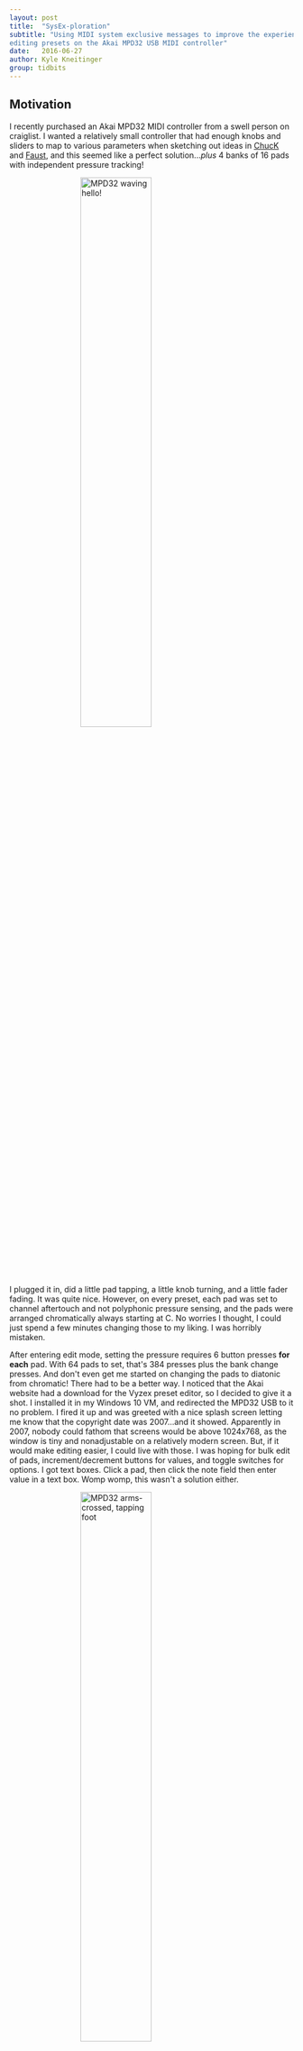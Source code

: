 ```yaml
---
layout: post
title:  "SysEx-ploration"
subtitle: "Using MIDI system exclusive messages to improve the experience of
editing presets on the Akai MPD32 USB MIDI controller"
date:   2016-06-27
author: Kyle Kneitinger
group: tidbits
---
```


<style>
@import 'https://fonts.googleapis.com/css?family=Press+Start+2P';
</style>

## Motivation
I recently purchased an Akai MPD32 MIDI controller from a swell person on
craiglist.  I wanted a relatively small controller that had enough knobs and
sliders to map to various parameters when sketching out ideas in
[ChucK](http://chuck.stanford.edu/) and [Faust](http://faust.grame.fr/), and
this seemed like a perfect solution...*plus* 4 banks of 16 pads with independent
pressure tracking!

<img src="{{ site.baseurl }}/img/mpd_hello.gif" alt="MPD32 waving hello!"
style="display:block;margin:auto;width:50%;">


I plugged it in, did a little pad tapping, a little knob turning, and a little
fader fading.  It was quite nice.  However, on every preset, each pad was set to
channel aftertouch and not polyphonic pressure sensing, and the pads were
arranged chromatically always starting at C.  No worries I thought, I could just
spend a few minutes changing those to my liking.  I was horribly mistaken.

After entering edit mode, setting the pressure requires 6 button presses **for each** pad.
With 64 pads to set, that's 384 presses plus the bank change presses. And don't
even get me started on changing the pads to diatonic from chromatic! There had
to be a better way. I noticed that the Akai website had a download for the Vyzex
preset editor, so I decided to give it a shot. I installed it in my Windows 10
VM, and redirected the MPD32 USB to it no problem.  I fired it up and was
greeted with a nice splash screen letting me know that the copyright date was
2007...and it showed.  Apparently in 2007, nobody could fathom that screens
would be above 1024x768, as the window is tiny and nonadjustable on a relatively
modern screen. But, if it would make editing easier, I could live with those. I
was hoping for bulk edit of pads, increment/decrement buttons for values, and
toggle switches for options.  I got text boxes.  Click a pad, then click the note
field then enter value in a text box.  Womp womp, this wasn't a solution either.

<img src="{{ site.baseurl }}/img/mpd_stern.gif" alt="MPD32 arms-crossed, tapping
foot"
style="display:block;margin:auto;width:50%;">

So when faced with only two systems that are difficult to interact with, what should
one chose?  A third!

<img src="{{ site.baseurl }}/img/mpd_hokay.gif" alt="MPD32 stroking beard and
pondering about there being a better way."
style="display:block;margin:auto;width:50%;">

## Idea
I noticed that in the <span style="font-family: 'Press Start 2P', cursive; font-size: 11px;padding:2px;"> GLOBAL</span> menu on the MPD32, there is a <span style="font-family: 'Press Start 2P', cursive; font-size: 11px;padding:2px;"> SysEx Tx</span> option to
transmit the [MIDI **Sys**tem
**Ex**clusive](http://www.indiana.edu/~emusic/etext/MIDI/chapter3_MIDI9.shtml)
representation of a single preset to another device. I had encountered SysEx in
the past when I wanted to back up my Yamaha DX-7 patches to a computer, but
knowing nothing about its data representation, 'twas a pure mystery to me back then.
Now, equipped with 3 years of CS knowledge, I figured I could certainly grok
the format enough to write my own editor...and that is just what I did!

## The System Exclusive Specification
Since I was going to be extracting meaning from a SysEx dump, it would probably
be a good idea to see exactly what the SysEx specification is. I referred to a
couple of sites, and learned the entire specification in about 20 seconds.  I'm
not saying that to sound boastful, its just that the entire specification, for
better or for worse is:

<table style="padding-left:100px;padding-right:100px;font-size:12px;">
<tr style="background: #CCC;">
<td> 0xF0 </td>
<td> 0xXX, 0xYY, ... </td>
<td> 0xF7 </td>
</tr>
<tr>
<td> SysEx Begin </td>
<td> Any amount of data arranged in any way </td>
<td> SysEx End </td>
</tr>
</table><br>

Luckily, the MIDI Manufacturer's Association adopted the following convention to
specify which device a message is intended for.

<table style="font-size:12px;">
<tr style="background: #CCC;">
<td> 0xF0 </td>
<td> 0xMM </td>
<td> 0xMM </td>
<td> 0xMM </td>
<td> 0xPP </td>
<td> 0xXX, 0xYY, ... </td>
<td> 0xF7 </td>
</tr>
<tr>
<td> SysEx Begin </td>
<td colspan="3"> Manufacturer ID </td>
<td> Product ID </td>
<td> Any amount of data arranged in any way </td>
<td> SysEx End </td>
</tr>
</table>

It also seems that usually the first data byte will provide some sort of
opcode-like purpose, declaring the intent of the message.  With all this in
mind, lets look at the MPD32 data.

## Dumpin' the Data

I used the `amidi` from the `alsa-utils` suite of programs to accomplish most of this task. First, I needed to find the device ID, which is easily found with the list (`-l`) flag

{% highlight sh %}
$ amidi -l
Dir Device    Name
IO  hw:1,0,0  Akai MPD32 MIDI 1
IO  hw:1,0,1  Akai MPD32 MIDI 2
I   hw:1,0,2  Akai MPD32 MIDI 3
{% endhighlight %}

The MPD32 is quite flexible, so it provides 3 virtual devices, yet as it turns out (from trial and error),
only the first one transmits and receives SysEx messages, so I used that one from there on out.  Note the
"Device" field lists it as "hw:1,0,0", which is the value to be used in the
upcoming steps when interacting with the device.  Next, I used the port and
receive flags for `amidi` to store the data to a file called mpd_dump.syx.
First, I navigated to the <span style="font-family: 'Press Start 2P', cursive; font-size: 11px;padding:2px;"> SysEx Tx</span> page so as to not clutter the dump with
realtime button press info.  Then after running the following command, I pressed the
enter knob to initiate the transfer, and pressed Ctrl+C to stop receiving:

{% highlight text %}
$ amidi -p hw:1,0,0 -r mpd_dump.syx
^C
1033 bytes read
{% endhighlight %}

<img src="{{ site.baseurl }}/img/mpd_xfer.gif" alt="MPD32 transferring its
preset data"
style="display:block;margin:auto;width:50%;">

Wow. So 1033 bytes. That is a fairly hefty amount of data to sift through, so
first I need to verify that it was actually the preset dump.  First, a simple
`hexdump` on the SysEx file, confirms that it starts with an 0xF0, and ends with
an 0xF7 _(remember, little endian!)_.

{% highlight sh %}
$ hexdump mpd_dump.syx
47f0 6c00 0810 1e01 6547 656e 6972 2063
7800 0401 3201 013a 0204 323c 0300 0101
0002 0000 0000 0000 0000 0000 0003 0024
0001 0000 0003 0025 0001 0000 0003 0026
# many lines omitted for space!
6f00 0001 0000 0000 0170 0000 0000 7100
0001 0000 0100 7f00 0000 0b01 7f00 0100
0040 0000 4001 0000 00f7               
{% endhighlight %}

Furthermore, the preset was called "Generic". Assuming that the name is stored
in an ASCII-like format,  the `strings` command would find it.
 
{% highlight sh %}
$ strings mpd_dump.syx
Generic
{% endhighlight %}

Bingo! So I knew I was definitely dealing with the correct data, but how could I
know which of the 1033 bytes did what?

## Decipherin' the Data
The most obvious way to determine which byte was associated with which
parameter,  was to change some
parameters and track the deltas between the Generic dump and the new ones. But again, I'm doing this all to
_save work_ not make more and that sounds like quite an undertaking!  Since I was tracking changes or **diff**erences,
perhaps there was a standard tool I could use to, such as...`python`! Oh yeah, it
would probably be helpful to use `diff` too.  I wrote a script that encapsulated
the following flow:

1. Write a program that takes a raw binary SysEx message, and outputs it as hex
   values, one per line.
    1. Run it on the Generic mpd_dump.syx file
    1. Run it on the modified mpd_edit.syx file
1. `diff` the two outputs to calculate any lines that have changed. Because
   there is only one byte per line, the line number - 1 is the byte offset in
    the SysEx dump
1. Prompt for a comment on what I changed
1. Append the byte number, the generic value, the new value, and the comment to
   a .csv file
1. Assess if a coffee refill is needed
1. Repeat steps 1.2-5 until all desired parameters are mapped.

It became clear pretty quickly that the data was arranged in a **very**
intuitive manner!  For example, I began with the 1st pad, and changed it's menu
options one by one, and found that they are arranged in the dump in the same
order they appear on the screen.  Furthermore, the biggest relief was to find
that the data for all pads is stored identically and sequentially!  After
mapping the first pad (8 bytes), and the second pad, my prediction of where the
64th pad should begin was spot on: `PAD_BEGIN + (PAD_WIDTH * padNum)`, where
the respective values are 0x2C, 0x08, and the pad number desired (zero-indexed).
I ended up with the following map of how pad parameters are stored:

<table style="text-align:left;font-size:12px;">
<tr style="background: #CCC;font-weight: bold;">
<td>Offset from 0x2C + (0x8 * Pad #)</td>
<td>Parameter</td>
<td>Values</td>
</tr>
<tr>
<td>0x00</td>
<td>Mode</td>
<td>3:Note, 4:Program Change</td>
</tr>
<tr>
<td>0x01</td>
<td>Channel</td>
<td>0:Common. 1-3</td>
</tr>
<tr>
<td>0x02</td>
<td>Note Number</td>
<td>0-127</td>
</tr>
<tr>
<td>0x03</td>
<td>Trigger mode</td>
<td>0:Momentary 1, Toggle</td>
</tr>
<tr>
<td>0x04</td>
<td>Pressure Mode</td>
<td>0:Off, 1:Channel Press, 2: Polyphonic</td>
</tr>
<tr>
<td>0x05</td>
<td>Program Num</td>
<td>0-127</td>
</tr>
<tr>
<td>0x06</td>
<td>Bank MSB</td>
<td>0-127</td>
</tr>
<tr>
<td>0x07</td>
<td>Bank LSB</td>
<td>0-127</td>
</tr>
</table>

The layout was similar for the knobs, switches and faders, each of which have 8
physical * 3 banks = 24 virtual units.  They all varied in the different ways
they can be configured, some controls requiring 7 bytes, some only 5.
Additionally there are a few one-off settings such as the note-repeat
(drum-roll) button, tempo, playback control, etc.  The final mapping of all
parameters that were physically modifiable is:



<table style="text-align:left;font-size:12px;">
    <tr style="background: #CCC; font-weight: bold;">
        <td>Byte</td>
        <td>Field</td>
        <td>Valid Values</td>
    </tr>
    <tr>
        <td>0x0000</td>
        <td>SysEx Begin</td>
        <td>(0xF0)</td>
    </tr>
    <tr>
        <td>0x0001</td>
        <td>Mfg Id</td>
        <td>(0x47)</td>
    </tr>
    <tr>
        <td>0x0002</td>
        <td>Mfg Id</td>
        <td>(0x00)</td>
    </tr>
    <tr>
        <td>0x0003</td>
        <td>Mfg Id</td>
        <td>(0x6C)</td>
    </tr>
    <tr>
        <td>0x0004</td>
        <td>Prod Id</td>
        <td>(0x10)</td>
    </tr>
    <tr>
        <td>0x0007</td>
        <td>Preset number</td>
        <td>1-30</td>
    </tr>
    <tr>
        <td>0x0008</td>
        <td>Preset Name Char 0</td>
        <td>Pretty much ASCII</td>
    </tr>
    <tr>
        <td>…</td>
        <td>…</td>
        <td>…</td>
    </tr>
    <tr>
        <td>0x000F</td>
        <td>Preset Name Char 7</td>
        <td>Pretty much ASCII</td>
    </tr>
    <tr>
        <td>0x0010</td>
        <td>(Presumed null char for string)</td>
        <td>(0x00)</td>
    </tr>
    <tr>
        <td>0x0011</td>
        <td>Tempo</td>
        <td>30-300</td>
    </tr>
    <tr>
        <td>0x0012</td>
        <td>Time Divide Mode</td>
        <td>0:Momentary 1, Toggle</td>
    </tr>
    <tr>
        <td>0x0013</td>
        <td>Time Divide Amount</td>
        <td>0:1/4-Note-7:1/32T-Note</td>
    </tr>
    <tr>
        <td>0x0014</td>
        <td>Note Repeat Mode</td>
        <td>0:Momentary 1, Toggle</td>
    </tr>
    <tr>
        <td>0x0015</td>
        <td>Note Repeat Gate</td>
        <td>0-99</td>
    </tr>
    <tr>
        <td>0x0016</td>
        <td>Note Repeat Swing</td>
        <td>50-75</td>
    </tr>
    <tr>
        <td>0x0020</td>
        <td>Transport Mode</td>
        <td>0:MMC, 1:MIDI. 2:MMC/MIDI, 3:CTRL</td>
    </tr>
    <tr style="background: #9E9;">
        <td>0x002C</td>
        <td>Pad Mode</td>
        <td>3:Note, 4:Program Change</td>
    </tr>
    <tr style="background: #9E9;">
        <td><i>+0x01</i></td>
        <td>Channel</td>
        <td>0:Common. 1-3</td>
    </tr>
    <tr style="background: #9E9;">
        <td><i>+0x02</i></td>
        <td>Note Number</td>
        <td>0-127</td>
    </tr>
    <tr style="background: #9E9;">
        <td><i>+0x03</i></td>
        <td>Trigger mode</td>
        <td>0:Momentary 1, Toggle</td>
    </tr>
    <tr style="background: #9E9;">
        <td><i>+0x04</i></td>
        <td>Pressure Mode</td>
        <td>0:Off, 1:Channel Press, 2: Polyphonic</td>
    </tr>
    <tr style="background: #9E9;">
        <td><i>+0x05</i></td>
        <td>Program Num</td>
        <td>0-127</td>
    </tr>
    <tr style="background: #9E9;">
        <td><i>+0x06</i></td>
        <td>Bank MSB</td>
        <td>0-127</td>
    </tr>
    <tr style="background: #9E9;">
        <td><i>+0x07</i></td>
        <td>Bank LSB</td>
        <td>0-127</td>
    </tr>
    <tr style="background: #D8A;">
        <td>0x022C</td>
        <td>Knob Mode</td>
        <td>0:Control Change, 1:Aftertouch. 2: Inc/Dec</td>
    </tr>
    <tr style="background: #D8A;">
        <td><i>+0x01</i></td>
        <td>Channel</td>
        <td>0:Common. 1-3</td>
    </tr>
    <tr style="background: #D8A;">
        <td><i>+0x02</i></td>
        <td>Control Change Number</td>
        <td>0-127</td>
    </tr>
    <tr style="background: #D8A;">
        <td><i>+0x03</i></td>
        <td>CC/Aftertouch Min</td>
        <td>0-127</td>
    </tr>
    <tr style="background: #D8A;">
        <td><i>+0x04</i></td>
        <td>CC/Aftertouch Max</td>
        <td>0-127</td>
    </tr>
    <tr style="background: #D8A;">
        <td><i>+0x05</i></td>
        <td>NRPN Left</td>
        <td>0-127</td>
    </tr>
    <tr style="background: #D8A;">
        <td><i>+0x06</i></td>
        <td>NRPN Right</td>
        <td>0-127</td>
    </tr>
    <tr style="background: #FE8;">
        <td>0x02D4</td>
        <td>Fader Mode</td>
        <td>0:Control Change, 1:Aftertouch</td>
    </tr>
    <tr style="background: #FE8;">
        <td><i>+0x01</i></td>
        <td>Channel</td>
        <td>0:Common. 1-3</td>
    </tr>
    <tr style="background: #FE8;">
        <td><i>+0x02</i></td>
        <td>Control Change Number</td>
        <td>0-127</td>
    </tr>
    <tr style="background: #FE8;">
        <td><i>+0x03</i></td>
        <td>CC/Aftertouch Min</td>
        <td>0-127</td>
    </tr>
    <tr style="background: #FE8;">
        <td><i>+0x04</i></td>
        <td>CC/Aftertouch Max</td>
        <td>0-127</td>
    </tr>
    <tr style="background: #AEE;">
        <td>0x034C</td>
        <td>Switch Mode</td>
        <td>0:Control Change, 1:Program Change</td>
    </tr>
    <tr style="background: #AEE;">
        <td><i>+0x01</i></td>
        <td>Channel</td>
        <td>0:Common. 1-3</td>
    </tr>
    <tr style="background: #AEE;">
        <td><i>+0x02</i></td>
        <td>Control Change Number</td>
        <td>0-127</td>
    </tr>
    <tr style="background: #AEE;">
        <td><i>+0x03</i></td>
        <td>Trigger mode</td>
        <td>0:Momentary 1, Toggle</td>
    </tr>
    <tr style="background: #AEE;">
        <td><i>+0x04</i></td>
        <td>Program Number</td>
        <td>0-127</td>
    </tr>
    <tr style="background: #AEE;">
        <td><i>+0x05</i></td>
        <td>Bank MSB</td>
        <td>0-127</td>
    </tr>
    <tr style="background: #AEE;">
        <td><i>+0x06</i></td>
        <td>Bank LSB</td>
        <td>0-127</td>
    </tr>
    <tr>
        <td>0x0408</td>
        <td>SysEx End</td>
        <td>(0xF7)</td>
    </tr>
</table>

<p style="text-align:center;font-style:italic;margin-bottom:-2px;">Color key:</p>
<table style="font-size:10px;">
<tr>
<td style="background:#9E9;">Pad data block</td>
<td style="background:#D8A;">Knob data block</td>
<td style="background:#FE8;">Fader data block</td>
<td style="background:#AEE;">Switch data block</td>
</tr>
</table>
<br>

## Workin' with the Data
So there it was, my very own preset map! Now I had the key to whatever
configuration I could dream up!  I did a quick test to verify that uploading a
.syx works, by changing the mpd_edit.syx's name bytes from "Generic" to
"Doop" (with spaces filling in the remaining 4 bytes) in the bless hex editor

<img src="{{ site.baseurl }}/img/bless.png" alt="Changing the name to Doop in
bless"
style="display:block;margin:auto;width:100%;">

and then uploaded it with our good pal `amidi`

{% highlight text %}
$ amidi -p hw:1,0,0 -s mpd_edit.syx
{% endhighlight %}

and what do you know...it worked!

<img src="{{ site.baseurl }}/img/doop.png" alt="MPD32 showing the name Doop"
style="display:block;margin:auto;width:60%;">

With basic editing and uploading confirmed to be working, I could finally code
any patch I wanted: polyphonic pressure, diatonic scales, momentary
buttons...anything!  I have plans to develop this into a GTK app, ideally one
that can edit many different MIDI controllers, but below is a snippet
demonstrating low-level manipulation of the .syx file. Then I can use `aplay`,
just like above, to upload this patch to the MPD32.

{% highlight python %}
from struct import *

PAD_BASE  = 0x2C
PAD_WIDTH = 0x8
PAD_MAX   = 0x40

SWITCH_BASE  = 0x34C
SWITCH_WIDTH = 0x7
SWITCH_MAX   = 0x18

WHOLE     = 2
HALF      = 1
MAJOR  = [ WHOLE, WHOLE, HALF, WHOLE, WHOLE, WHOLE, HALF ]

# Load base file into list of bytes
with open("mpd_dump.syx", mode='rb') as file:
    rawSysex = file.read()
sysex = list(unpack("B" * len(rawSysex), rawSysex))

# Set all pads to polyphonic aftertouch!
for i in range(PAD_MAX):
    sysex[PAD_BASE + (PAD_WIDTH * i) + 0x4] = 2

# Arrange the pads to the E major scale!  (MIDI note 28 = E1)
step = 0
base = 28
for i in range(PAD_MAX):
    sysex[PAD_BASE + (PAD_WIDTH * i) + 0x2] = base
    base += MAJOR[step]
    step = (step + 1) % 7

# Set all of the buttons to momentary!
for i in range(SWITCH_MAX):
    sysex[SWITCH_BASE + (SWITCH_WIDTH * i) + 0x3] = 0


# Write modified values to new file
with open("mpd_edit.syx", mode='wb') as file:
    file.write(bytes(sysex))
{% endhighlight %}

## Moving Forward

Like I said, my next step is turn this into an extensible GUI app, so I would
have to take care to design it in such a way that facilitates easy community
creation of other controllers. Furthermore, the very offline workflow of receive
.syx, modify .syx, send .syx could be replaced by dynamic, realtime editing,
including synchronized editing in the device and the app.  I know that the MPD
transmits and receives these events, using much smaller 10-byte realtime
messages reflecting just the edited parameter. This workflow is a bit nicer in
that changes are instantly synced to the device, and can be experimented with on
the fly, while the device is in use even.  

This exercise taught me a lot, and I look forward to seeing where this
goes...not to mention making some quite expressive instruments and grooving with
them!

<img src="{{ site.baseurl }}/img/mpd_play.gif" alt="MPD32 playing itself"
style="display:block;margin:auto;width:50%;border: 2px solid #000;">

*feel free to contact me with any comments or corrections via the options listed
at the bottom
of the page.*                                                                                 

